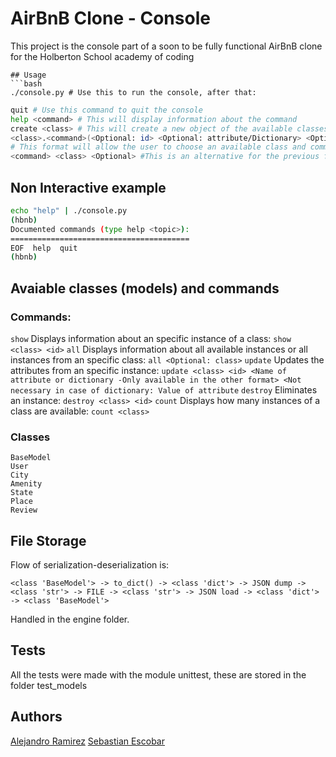 # AirBnB Clone - Console
This project is the console part of a soon to be fully functional AirBnB clone for the Holberton School academy of coding
```
## Usage
```bash
./console.py # Use this to run the console, after that:
```
```bash
quit # Use this command to quit the console
help <command> # This will display information about the command
create <class> # This will create a new object of the available classes
<class>.<command>(<Optional: id> <Optional: attribute/Dictionary> <Optional: Value>
# This format will allow the user to choose an available class and command while passing parameters  to it
<command> <class> <Optional> #This is an alternative for the previous format to input an available command
```
## Non Interactive example
```Bash
echo "help" | ./console.py
(hbnb)
Documented commands (type help <topic>):
========================================
EOF  help  quit
(hbnb)
```
## Avaiable classes (models) and commands
### Commands:
```show``` Displays information about an specific instance of a class: ```show <class> <id>```
```all``` Displays information about all available instances or all instances from an specific class: ```all <Optional: class>```
```update``` Updates the attributes from an specific instance: ```update <class> <id> <Name of attribute or dictionary -Only available in the other format> <Not necessary in case of dictionary: Value of attribute```
```destroy``` Eliminates an instance: ```destroy <class> <id>```
```count``` Displays how many instances of a class are available: ```count <class>```
### Classes
```
BaseModel
User
City
Amenity
State
Place
Review
```
## File Storage
Flow of serialization-deserialization is:
```
<class 'BaseModel'> -> to_dict() -> <class 'dict'> -> JSON dump -> <class 'str'> -> FILE -> <class 'str'> -> JSON load -> <class 'dict'> -> <class 'BaseModel'>
```
Handled in the engine folder.
## Tests
All the tests were made with the module unittest, these are stored in the folder test_models
## Authors
[Alejandro Ramirez](https://github.com/FatChiken277)
[Sebastian Escobar](https://github.com/Katorea132)
